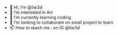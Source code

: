 - 👋 Hi, I’m @liw3d
- 👀 I’m interested in Art
- 🌱 I’m currently learning coding
- 💞️ I’m looking to collaborate on small project to learn
- 📫 How to reach me : on IG @liw3d

<!---
liw3d/liw3d is a ✨ special ✨ repository because its `README.md` (this file) appears on your GitHub profile.
You can click the Preview link to take a look at your changes.
--->

